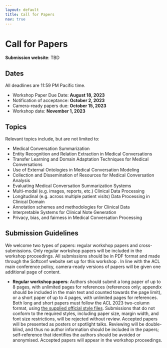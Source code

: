 ```yaml
---
layout: default
title: Call for Papers
nav: true
---
```


# Call for Papers

**Submission website**: TBD
<!-- [https://www.softconf.com/acl2023/nlpmc/](https://www.softconf.com/acl2023/nlpmc/) -->


## Dates

All deadlines are 11:59 PM Pacific time.

+ Workshop Paper Due Date: **August 18, 2023**
+ Notification of acceptance: **October 2, 2023**
+ Camera-ready papers due: **October 15, 2023**
+ Workshop date: **November 1, 2023**


## Topics
Relevant topics include, but are not limited to:

+ Medical Conversation Summarization
+ Entity Recognition and Relation Extraction in Medical Conversations
+ Transfer Learning and Domain Adaptation Techniques for Medical Conversations
+ Use of External Ontologies in Medical Conversation Modeling
+ Collection and Dissemination of Resources for Medical Conversation Analysis
+ Evaluating Medical Conversation Summarization Systems
+ Multi-modal (e.g. images, reports, etc.) Clinical Data Processing
+ Longitudinal (e.g. across multiple patient visits) Data Processing in Clinical Domain
+ Annotation schemes and methodologies for Clinical Data
+ Interpretable Systems for Clinical Note Generation
+ Privacy, bias, and fairness in Medical Conversation Processing

## Submission Guidelines

We welcome two types of papers: regular workshop papers and cross-submissions. Only regular workshop papers will be included in the workshop proceedings. All submissions should be in PDF format and made through the Softconf website set up for this workshop <!--(TBD<a href="https://www.softconf.com/acl2023/nlpmc/">https://www.softconf.com/acl2023/nlpmc/</a>)-->. In line with the ACL main conference policy, camera-ready versions of papers will be given one additional page of content.

+ **Regular workshop papers**: Authors should submit a long paper of up to 8 pages, with unlimited pages for references (references only; appendix should be included in the main text and counted towards the page limit), or a short paper of up to 4 pages, with unlimited pages for references. Both long and short papers must follow the ACL 2023 two-column format, using [the supplied official style files](https://2023.aclweb.org/calls/style_and_formatting/). Submissions that do not conform to the required styles, including paper size, margin width, and font size restrictions, will be rejected without review. Accepted papers will be presented as posters or spotlight talks. Reviewing will be double-blind, and thus no author information should be included in the papers; self-reference that identifies the authors should be avoided or anonymised. Accepted papers will appear in the workshop proceedings.

<!-- + **Cross-submissions**: TBD -->

<!--In addition to previously unpublished work, we also solicit papers on relevant topics that have appeared in a non-NLP venue (e.g., workshop or conference papers at NeurIPS/<wbr>ICML/<wbr>AAAI/<wbr>SIGKDD/<wbr>ICRA/<wbr>VLDB/<wbr>WWW/<wbr>SIGIR/<wbr>ISWC/<wbr>SIGCHI, among others). Accepted cross-submissions will be presented as posters, with an indication of original venue, but will not be included in the workshop proceedings. Cross-submissions are ideal for related work which would benefit from exposure to the NLI audience. Submission length is determined by the original venue. Interested authors should submit their papers in PDF format through the NLI Softconf website (<a href="https://www.softconf.com/acl2020/nli/">https://www.softconf.com/acl2020/nli/</a>), with a note on the original venue. Papers in this category do not need to follow the ACL format and selection will be solely determined by the organising committee.
-->
